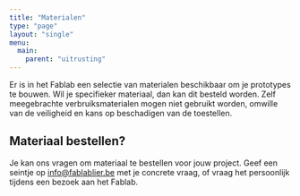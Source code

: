 ```yaml
---
title: "Materialen"
type: "page"
layout: "single"
menu: 
  main:
    parent: "uitrusting"
---
```


Er is in het Fablab een selectie van materialen beschikbaar om je prototypes te bouwen. Wil je specifieker materiaal, dan kan dit besteld worden. Zelf meegebrachte verbruiksmaterialen mogen niet gebruikt worden, omwille van de veiligheid en kans op beschadigen van de toestellen.

## Materiaal bestellen?
Je kan ons vragen om materiaal te bestellen voor jouw project. Geef een seintje op <info@fablablier.be> met je concrete vraag, of vraag het persoonlijk tijdens een bezoek aan het Fablab.